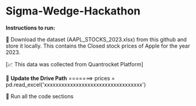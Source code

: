 # Sigma-Wedge-Hackathon


**Instructions to run:**

🔗  Download the dataset (AAPL_STOCKS_2023.xlsx) from this github and store it locally. This contains the Closed stock prices of Apple for the   year 2023.

[📈  This data was collected from Quantrocket Platform]

🔧  **Update the Drive Path**
     =======>   prices = pd.read_excel('xxxxxxxxxxxxxxxxxxxxxxxxxxxxxxxxxx')

🚀  Run all the code sections
